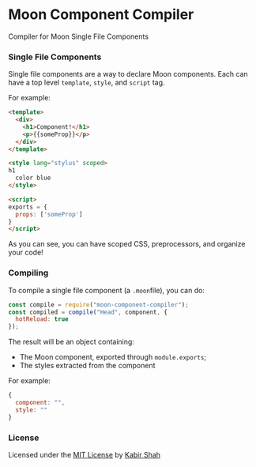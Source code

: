 # Moon Component Compiler

Compiler for Moon Single File Components

### Single File Components

Single file components are a way to declare Moon components. Each can have a top level `template`, `style`, and `script` tag.

For example:

```html
<template>
  <div>
    <h1>Component!</h1>
    <p>{{someProp}}</p>
  </div>
</template>

<style lang="stylus" scoped>
h1
  color blue
</style>

<script>
exports = {
  props: ['someProp']
}
</script>
```

As you can see, you can have scoped CSS, preprocessors, and organize your code!

### Compiling

To compile a single file component (a `.moon`file), you can do:

```js
const compile = require("moon-component-compiler");
const compiled = compile("Head", component, {
  hotReload: true
});
```

The result will be an object containing:

* The Moon component, exported through `module.exports`;
* The styles extracted from the component

For example:

```js
{
  component: "",
  style: ""
}
```

### License

Licensed under the [MIT License](https://kbrsh.github.io/license) by [Kabir Shah](https://kabir.ml)
